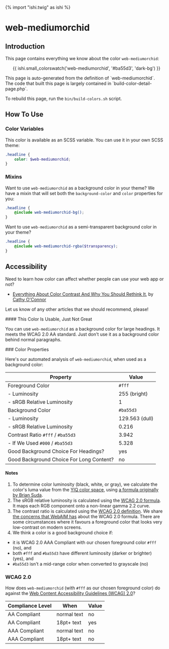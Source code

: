 {% import "ishi.twig" as ishi %}
# web-mediumorchid

## Introduction

This page contains everything we know about the color `web-mediumorchid`:

<div class="grid">
    <div class="cell">
        <div class="swatch">
            <ul>
                {{ ishi.small_colorswatch('web-mediumorchid', '#ba55d3', 'dark-bg') }}
            </ul>
        </div>
    </div>
</div>

<div class="callout attention" markdown="1">
This page is auto-generated from the definition of `web-mediumorchid`. The code that built this page is largely contained in `build-color-detail-page.php`.

To rebuild this page, run the `bin/build-colors.sh` script.
</div>

## How To Use

### Color Variables

This color is available as an SCSS variable. You can use it in your own SCSS theme:

```scss
.headline {
    color: $web-mediumorchid;
}
```

### Mixins

Want to use `web-mediumorchid` as a background color in your theme? We have a mixin that will set both the `background-color` and `color` properties for you:

```scss
.headline {
    @include web-mediumorchid-bg();
}
```

Want to use `web-mediumorchid` as a semi-transparent background color in your theme?

```scss
.headline {
    @include web-mediumorchid-rgba($transparency);
}
```

## Accessibility

Need to learn how color can affect whether people can use your web app or not?

* [Everything About Color Contrast And Why You Should Rethink It](https://www.smashingmagazine.com/2014/10/color-contrast-tips-and-tools-for-accessibility/), by [Cathy O'Connor](http://www.twitter.com/cagocon)

Let us know of any other articles that we should recommend, please!
<div class="callout warning" markdown="1">
#### This Color Is Usable, Just Not Great

You can use `web-mediumorchid` as a background color for large headings. It meets the WCAG 2.0 AA standard. Just don't use it as a background color behind normal paragraphs.
</div>
### Color Properties

Here's our automated analysis of `web-mediumorchid`, when used as a background color:

Property | Value
---------|------
Foreground Color | `#fff`
- Luminosity | 255 (bright)
- sRGB Relative Luminosity | 1
Background Color | `#ba55d3`
- Luminosity | 129.563 (dull)
- sRGB Relative Luminosity | 0.216
Contrast Ratio `#fff` / `#ba55d3` | 3.942
- If We Used `#000` / `#ba55d3` | 5.328
Good Background Choice For Headings? | yes
Good Background Choice For Long Content? | no

#### Notes

1. To determine color luminosity (black, white, or gray), we calculate the color's luma value from the [YIQ color space](https://en.wikipedia.org/wiki/YIQ), using [a formula originally by Brian Suda](https://24ways.org/2010/calculating-color-contrast/).
1. The sRGB relative luminosity is calculated using the [WCAG 2.0 formula](https://www.w3.org/TR/WCAG20/#relativeluminancedef). It maps each RGB component onto a non-linear gamma 2.2 curve.
1. The contrast ratio is calculated using the [WCAG 2.0 definition](https://www.w3.org/TR/2008/REC-WCAG20-20081211/#contrast-ratiodef). We share [the concerns that WebAIM has](http://webaim.org/blog/wcag-2-1-feedback/) about the WCAG 2.0 formula. There are some circumstances where it favours a foreground color that looks very low-contrast on modern screens.
1. We think a color is a good background choice if:
  - it is WCAG 2.0 AAA Compliant with our chosen foreground color `#fff` (no), and
  - both `#fff` and `#ba55d3` have different luminosity (darker or brighter) (yes), and
  - `#ba55d3` isn't a mid-range color when converted to grayscale (no)

### WCAG 2.0

How does `web-mediumorchid` (with `#fff` as our chosen foreground color) do against the [Web Content Accessibility Guidelines (WCAG) 2.0](https://www.w3.org/TR/WCAG20/)?

Compliance Level | When | Value
-----------------|------|------
AA Compliant | normal text | no
AA Compliant | 18pt+ text | yes
AAA Compliant | normal text | no
AAA Compliant | 18pt+ text | no
